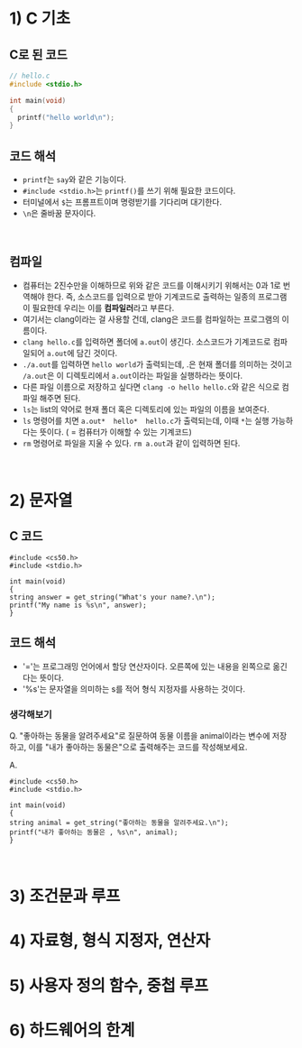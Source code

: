 # 1) C 기초
## C로 된 코드
```C
// hello.c
#include <stdio.h>

int main(void) 
{
  printf("hello world\n");
}

```

## 코드 해석

- `printf`는 `say`와 같은 기능이다.
- `#include <stdio.h>`는 `printf()`를 쓰기 위해 필요한 코드이다.
- 터미널에서 `$`는 프롬프트이며 명령받기를 기다리며 대기한다.
- `\n`은 줄바꿈 문자이다.

<br>

## 컴파일

- 컴퓨터는 2진수만을 이해하므로 위와 같은 코드를 이해시키기 위해서는 0과 1로 번역해야 한다. 즉, 소스코드를 입력으로 받아 기계코드로 출력하는 일종의 프로그램이 필요한데 우리는 이를 <b>컴파일러</b>라고 부른다.
- 여기서는 clang이라는 걸 사용할 건데, clang은 코드를 컴파일하는 프로그램의 이름이다. 
- `clang hello.c`를 입력하면 폴더에 `a.out`이 생긴다. 소스코드가 기계코드로 컴파일되어 `a.out`에 담긴 것이다. 
- `./a.out`를 입력하면 `hello world`가 출력되는데, .은 현재 폴더를 의미하는 것이고 `/a.out`은 이 디렉토리에서 `a.out`이라는 파일을 실행하라는 뜻이다.
- 다른 파일 이름으로 저장하고 싶다면 `clang -o hello hello.c`와 같은 식으로 컴파일 해주면 된다. 
- `ls`는 list의 약어로 현재 폴더 혹은 디렉토리에 있는 파일의 이름을 보여준다. 
- `ls` 명령어를 치면 `a.out*  hello*  hello.c`가 출력되는데, 이때 `*`는 실행 가능하다는 뜻이다. ( = 컴퓨터가 이해할 수 있는 기계코드)
- `rm` 명령어로 파일을 지울 수 있다. `rm a.out`과 같이 입력하면 된다. 

<br>

# 2) 문자열

## C 코드
```
#include <cs50.h>
#include <stdio.h>

int main(void) 
{
string answer = get_string("What's your name?.\n");
printf("My name is %s\n", answer);
}

```
## 코드 해석
- '='는 프로그래밍 언어에서 할당 연산자이다. 오른쪽에 있는 내용을 왼쪽으로 옮긴다는 뜻이다.
- '%s'는 문자열을 의미하는 s를 적어 형식 지정자를 사용하는 것이다. 

### 생각해보기
Q. "좋아하는 동물을 알려주세요"로 질문하여 동물 이름을 animal이라는 변수에 저장하고, 이를 "내가 좋아하는 동물은"으로 출력해주는 코드를 작성해보세요.

A. 
```
#include <cs50.h>
#include <stdio.h>

int main(void) 
{
string animal = get_string("좋아하는 동물을 알려주세요.\n");
printf("내가 좋아하는 동물은 , %s\n", animal);
}

```

<br>

# 3) 조건문과 루프

# 4) 자료형, 형식 지정자, 연산자

# 5) 사용자 정의 함수, 중첩 루프

# 6) 하드웨어의 한계